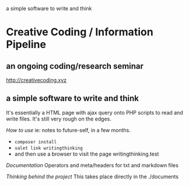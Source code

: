a simple software to write and think

# Creative Coding / Information Pipeline
## an ongoing coding/research seminar
<http://creativecoding.xyz>

## a simple software to write and think
It's essentially a HTML page with ajax query onto PHP scripts to read and write files.
It's still very rough on the edges.

*How to use* 
ie: notes to future-self, in a few months.

- ```composer install```
- ```valet link writingthinking```
- and then use a browser to visit the page writingthinking.test

*Documentation*
Operators and meta/headers for txt and markdown files

*Thinking behind the project*
This takes place directly in the ./documents 
